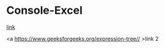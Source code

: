 # Console-Excel

<a href=http://thewebsiteisdown.com/twidblog/puzzle-dependency-graph-primer/ >link </a>

<a https://www.geeksforgeeks.org/expression-tree// >link 2 </a>


